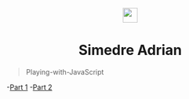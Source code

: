 <p align="center">
  <img align="center" height=30px src='https://i.imgur.com/sXGX7wA.png'>
  <h1 align="center">Simedre Adrian</h1>
</p>

> Playing-with-JavaScript

<!-- -[Part 1](https://simedre.github.io/Playing-with-JavaScript/blob/master/part1/index.html) -->
-[Part 1](http://htmlpreview.github.io/?https://github.com/Simedre/Playing-with-JavaScript/blob/master/part1/index.html)
-[Part 2](http://htmlpreview.github.io/?https://github.com/Simedre/Playing-with-JavaScript/blob/master/part2/index.html)
